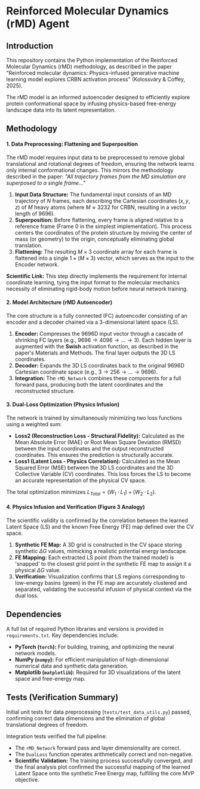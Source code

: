 # Reinforced Molecular Dynamics (rMD) Agent

## Introduction

This repository contains the Python implementation of the Reinforced Molecular Dynamics (rMD) methodology, as described in the paper "Reinforced molecular dynamics: Physics-infused generative machine learning model explores CRBN activation process" (Kolossváry & Coffey, 2025).

The rMD model is an informed autoencoder designed to efficiently explore protein conformational space by infusing physics-based free-energy landscape data into its latent representation.

## Methodology

#### 1. Data Preprocessing: Flattening and Superposition

The rMD model requires input data to be preprocessed to remove global translational and rotational degrees of freedom, ensuring the network learns only internal conformational changes. This mirrors the methodology described in the paper: *"All trajectory frames from the MD simulation are superposed to a single frame..."*

1. **Input Data Structure:** The fundamental input consists of an MD trajectory of $N$ frames, each describing the Cartesian coordinates $(x, y, z)$ of $M$ heavy atoms (where $M \approx 3232$ for CRBN, resulting in a vector length of 9696).
2. **Superposition:** Before flattening, every frame is aligned relative to a reference frame (Frame 0 in the simplest implementation). This process centers the coordinates of the protein structure by moving the center of mass (or geometry) to the origin, conceptually eliminating global translation.
3. **Flattening:** The resulting $M \times 3$ coordinate array for each frame is flattened into a single $1 \times (M \times 3)$ vector, which serves as the input to the Encoder network.

**Scientific Link:** This step directly implements the requirement for internal coordinate learning, tying the input format to the molecular mechanics necessity of eliminating rigid-body motion before neural network training.

#### 2. Model Architecture (rMD Autoencoder)

The core structure is a fully connected (FC) autoencoder consisting of an encoder and a decoder chained via a 3-dimensional latent space (LS).

1. **Encoder:** Compresses the 9696D input vector through a cascade of shrinking FC layers (e.g., $9696 \to 4096 \to \dots \to 3$). Each hidden layer is augmented with the **Swish** activation function, as described in the paper's Materials and Methods. The final layer outputs the 3D LS coordinates.
2. **Decoder:** Expands the 3D LS coordinates back to the original 9696D Cartesian coordinate space (e.g., $3 \to 256 \to \dots \to 9696$).
3. **Integration:** The `rMD_Network` combines these components for a full forward pass, producing both the latent coordinates and the reconstructed structure.

#### 3. Dual-Loss Optimization (Physics Infusion)

The network is trained by simultaneously minimizing two loss functions using a weighted sum:

*   **Loss2 (Reconstruction Loss - Structural Fidelity):** Calculated as the Mean Absolute Error (MAE) or Root Mean Square Deviation (RMSD) between the input coordinates and the output reconstructed coordinates. This ensures the prediction is structurally accurate.
*   **Loss1 (Latent Loss - Physics Correlation):** Calculated as the Mean Squared Error (MSE) between the 3D LS coordinates and the 3D Collective Variable (CV) coordinates. This loss forces the LS to become an accurate representation of the physical CV space.

The total optimization minimizes $L_{Total} = (W_1 \cdot L_1) + (W_2 \cdot L_2)$.

#### 4. Physics Infusion and Verification (Figure 3 Analogy)

The scientific validity is confirmed by the correlation between the learned Latent Space (LS) and the known Free Energy (FE) map defined over the CV space.

1. **Synthetic FE Map:** A 3D grid is constructed in the CV space storing synthetic $\Delta G$ values, mimicking a realistic potential energy landscape.
2. **FE Mapping:** Each extracted LS point (from the trained model) is 'snapped' to the closest grid point in the synthetic FE map to assign it a physical $\Delta G$ value.
3. **Verification:** Visualization confirms that LS regions corresponding to low-energy basins (green) in the FE map are accurately clustered and separated, validating the successful infusion of physical context via the dual loss.

## Dependencies

A full list of required Python libraries and versions is provided in `requirements.txt`. Key dependencies include:

*   **PyTorch (`torch`):** For building, training, and optimizing the neural network models.
*   **NumPy (`numpy`):** For efficient manipulation of high-dimensional numerical data and synthetic data generation.
*   **Matplotlib (`matplotlib`):** Required for 3D visualizations of the latent space and free-energy map.

## Tests (Verification Summary)

Initial unit tests for data preprocessing (`tests/test_data_utils.py`) passed, confirming correct data dimensions and the elimination of global translational degrees of freedom.

Integration tests verified the full pipeline:
*   The `rMD_Network` forward pass and layer dimensionality are correct.
*   The `DualLoss` function operates arithmetically correct and non-negative.
*   **Scientific Validation:** The training process successfully converged, and the final analysis plot confirmed the successful mapping of the learned Latent Space onto the synthetic Free Energy map, fulfilling the core MVP objective.
